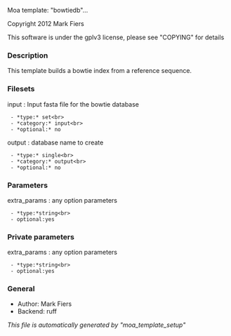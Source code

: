 Moa template: "bowtiedb"...

Copyright 2012 Mark Fiers

This software is under the gplv3 license, please see "COPYING" for details

### Description

This template builds a bowtie index from a reference sequence.

### Filesets

input
:    Input fasta file for the bowtie database

     - *type:* set<br>
     - *category:* input<br>
     - *optional:* no

output
:    database name to create

     - *type:* single<br>
     - *category:* output<br>
     - *optional:* no



### Parameters

extra_params
:    any option parameters

     - *type:*string<br>
     - optional:yes



### Private parameters

extra_params
:    any option parameters

     - *type:*string<br>
     - optional:yes



### General

* Author: Mark Fiers
* Backend: ruff

*This file is automatically generated by "moa_template_setup"*